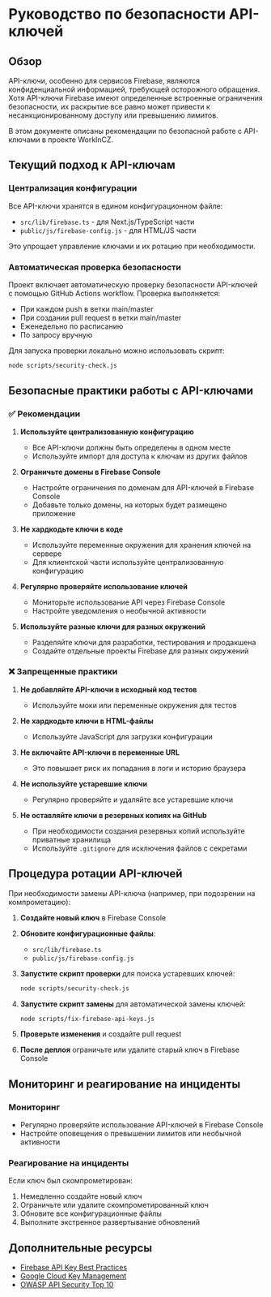 # Руководство по безопасности API-ключей

## Обзор

API-ключи, особенно для сервисов Firebase, являются конфиденциальной информацией, требующей осторожного обращения. Хотя API-ключи Firebase имеют определенные встроенные ограничения безопасности, их раскрытие все равно может привести к несанкционированному доступу или превышению лимитов.

В этом документе описаны рекомендации по безопасной работе с API-ключами в проекте WorkInCZ.

## Текущий подход к API-ключам

### Централизация конфигурации

Все API-ключи хранятся в едином конфигурационном файле:
- `src/lib/firebase.ts` - для Next.js/TypeScript части
- `public/js/firebase-config.js` - для HTML/JS части

Это упрощает управление ключами и их ротацию при необходимости.

### Автоматическая проверка безопасности

Проект включает автоматическую проверку безопасности API-ключей с помощью GitHub Actions workflow. Проверка выполняется:
- При каждом push в ветки main/master
- При создании pull request в ветки main/master
- Еженедельно по расписанию
- По запросу вручную

Для запуска проверки локально можно использовать скрипт:
```bash
node scripts/security-check.js
```

## Безопасные практики работы с API-ключами

### ✅ Рекомендации

1. **Используйте централизованную конфигурацию**
   - Все API-ключи должны быть определены в одном месте
   - Используйте импорт для доступа к ключам из других файлов

2. **Ограничьте домены в Firebase Console**
   - Настройте ограничения по доменам для API-ключей в Firebase Console
   - Добавьте только домены, на которых будет размещено приложение

3. **Не хардкодьте ключи в коде**
   - Используйте переменные окружения для хранения ключей на сервере
   - Для клиентской части используйте централизованную конфигурацию

4. **Регулярно проверяйте использование ключей**
   - Мониторьте использование API через Firebase Console
   - Настройте уведомления о необычной активности

5. **Используйте разные ключи для разных окружений**
   - Разделяйте ключи для разработки, тестирования и продакшена
   - Создайте отдельные проекты Firebase для разных окружений

### ❌ Запрещенные практики

1. **Не добавляйте API-ключи в исходный код тестов**
   - Используйте моки или переменные окружения для тестов

2. **Не хардкодьте ключи в HTML-файлы**
   - Используйте JavaScript для загрузки конфигурации

3. **Не включайте API-ключи в переменные URL**
   - Это повышает риск их попадания в логи и историю браузера

4. **Не используйте устаревшие ключи**
   - Регулярно проверяйте и удаляйте все устаревшие ключи

5. **Не оставляйте ключи в резервных копиях на GitHub**
   - При необходимости создания резервных копий используйте приватные хранилища
   - Используйте `.gitignore` для исключения файлов с секретами

## Процедура ротации API-ключей

При необходимости замены API-ключа (например, при подозрении на компрометацию):

1. **Создайте новый ключ** в Firebase Console

2. **Обновите конфигурационные файлы**:
   - `src/lib/firebase.ts`
   - `public/js/firebase-config.js`

3. **Запустите скрипт проверки** для поиска устаревших ключей:
   ```bash
   node scripts/security-check.js
   ```

4. **Запустите скрипт замены** для автоматической замены ключей:
   ```bash
   node scripts/fix-firebase-api-keys.js
   ```

5. **Проверьте изменения** и создайте pull request

6. **После деплоя** ограничьте или удалите старый ключ в Firebase Console

## Мониторинг и реагирование на инциденты

### Мониторинг

- Регулярно проверяйте использование API-ключей в Firebase Console
- Настройте оповещения о превышении лимитов или необычной активности

### Реагирование на инциденты

Если ключ был скомпрометирован:

1. Немедленно создайте новый ключ
2. Ограничьте или удалите скомпрометированный ключ
3. Обновите все конфигурационные файлы
4. Выполните экстренное развертывание обновлений

## Дополнительные ресурсы

- [Firebase API Key Best Practices](https://firebase.google.com/docs/projects/api-keys)
- [Google Cloud Key Management](https://cloud.google.com/security-key-management)
- [OWASP API Security Top 10](https://owasp.org/API-Security/editions/2023/en/0x00-introduction/)